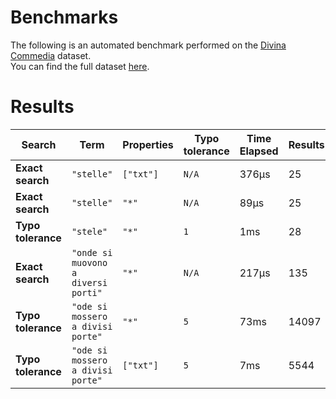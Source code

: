 
# Benchmarks

The following is an automated benchmark performed on the [Divina Commedia](https://en.wikipedia.org/wiki/Divina_Commedia) dataset. <br />
You can find the full dataset [here](https://github.com/nearform/lyra/blob/main/packages/benchmarks/dataset/divinaCommedia.json).

# Results


| Search             | Term                                  | Properties | Typo tolerance | Time Elapsed  | Results     |
|--------------------|---------------------------------------|------------|----------------|---------------|-------------|
| **Exact search**   | `"stelle"`                          | `["txt"]`| `N/A`        | 376μs | 25 |
| **Exact search**   | `"stelle"`                          | `"*"`    | `N/A`        | 89μs | 25 |
| **Typo tolerance** | `"stele"`                           | `"*"`    | `1`          | 1ms | 28 | 
| **Exact search**   | `"onde si muovono a diversi porti"` | `"*"`    | `N/A`        | 217μs | 135 | 
| **Typo tolerance** | `"ode si mossero a divisi porte"`   | `"*"`    | `5`          | 73ms | 14097 | 
| **Typo tolerance** | `"ode si mossero a divisi porte"`   | `["txt"]`| `5`          | 7ms | 5544 |


